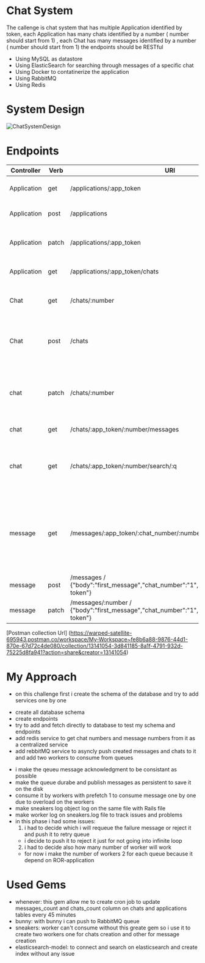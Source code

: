 # Chat System

The callenge is chat system that has multiple Application identified by token, each Application has many chats identified by a number ( number should start from 1) , each Chat has many messages identified by a number ( number should start from 1) the endpoints should be RESTful

* Using MySQL as datastore
* Using ElasticSearch for searching through messages of a specific chat
* Using Docker to contatinerize the application
* Using RabbitMQ
* Using Redis 

# System Design 

![ChatSystemDesign](https://user-images.githubusercontent.com/48384324/200163818-91db8747-14bf-410b-a023-5d17983c1e68.PNG)


# Endpoints

| Controller | Verb | URI | body | Description |
| ---------- | ---  | --- | ---- | ----------- |
| Application | get | /applications/:app_token | no body | get spacific application by token |
| Application | post | /applications | { "name": "name of the application "} | create new application |
| Application | patch | /applications/:app_token | { "name": "updated name of the application "} | update application name |
| Application | get | /applications/:app_token/chats | no body | get application chats | 
| Chat | get | /chats/:number | no body | get spacifice chat by number |
| Chat | post | /chats | { "name": "name of the chat ","app_token": "application token "} | create new chat with application token |
| chat | patch | /chats/:number | { "name": "updated name of the chat " ,"app_token": "application token "} | update chat name |
| chat | get | /chats/:app_token/:number/messages | no body | get chat messages |
| chat | get | /chats/:app_token/:number/search/:q | no body | search on messges bodies on spacific chat on spacific application |
| message | get | /messages/:app_token/:chat_number/:number | no body | get message by application token and chat number and message number |
| message | post | /messages / {"body":"first_message","chat_number":"1","app_token":"application token"} | create new message |
| message | patch | /messages/:number / {"body":"first_message","chat_number":"1","app_token":"application token"} | update body of message |

[Postman collection Url] (https://warped-satellite-695943.postman.co/workspace/My-Workspace~fe8b6a88-9876-44d1-870e-67d72c4de080/collection/13141054-3d841185-8a1f-4791-932d-75225d8fa941?action=share&creator=13141054)


# My Approach 
- on this challenge first i create the schema of the database and try to add services one by one 
* create all database schema
* create endpoints
* try to add and fetch directly to database to test my schema and endpoints
* add redis service to get chat numbers and message numbers from it as a centralized service
* add rebbitMQ service to asyncly push created messages and chats to it and add two workers to consume from queues 
 - i make the qeueu message acknowledgment to be consistant as possible 
 - make the queue durabe and publish messages as persistent to save it on the disk 
 - consume it by workers with prefetch 1 to consume message one by one due to overload on the workers
 - make sneakers log object log on the same file with Rails file
 - make worker log on sneakers.log file to track issues and problems
 - in this phase i had some issues:
    1) i had to decide which i will requeue the failure message or reject it and push it to retry queue 
      - i decide to push it to reject it just for not going into infinite loop 
    2) i had to decide also how many number of worker will work 
      - for now i make the number of workers 2 for each queue because it depend on ROR-application


# Used Gems 

- whenever: this gem allow me to create cron job to update messages_count and chats_count column on chats and applications tables every 45 minutes
- bunny: with bunny i can push to RabbitMQ queue 
- sneakers: worker can't consume without this greate gem so i use it to create two workers one for chats creation and other for message creation
- elasticsearch-model: to connect and search on elasticsearch and create index without any issue 




